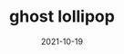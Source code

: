 ---
title: 'ghost lollipop'
date: 2021-10-19
uploadDate: 2024-01-30
image: {
    src: "./ghost_lollipop.png",
    alt: "ghost lollipop thumbnail",
    width: "400",
    height: "425",
}
thumb: {
    src: "./ghost_lollipop_thumb.png",
    alt: "darby nude except for a tasteful leaf, stepping forward with her arms spread and a white snake coiled around them. the clouds open behind her to a blue sky and the sun, which gives her a halo"
}
desc: "my kinktober 2021 entry for 'ghost and lollipop' from a friend who didn't know what kinktober was."
tags: ["insertion", "kinktober 2021", "original", "digital"]
icons: ["fa-sparkles","fa-moon"]
medium: 'clip studio paint'
original: true
gallery: true
Nsfw: true
Dd: false
---